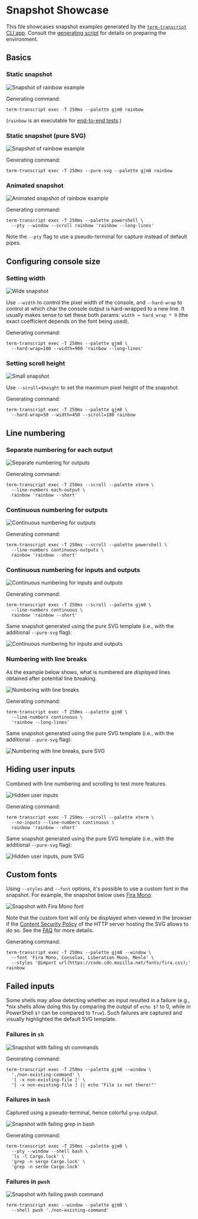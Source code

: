 # Snapshot Showcase

This file showcases snapshot examples generated by the [`term-transcript` CLI app](../cli).
Consult the [generating script](generate-snapshots.sh) for details on preparing the environment.

## Basics

### Static snapshot

![Snapshot of rainbow example](rainbow.svg)

Generating command:

```shell
term-transcript exec -T 250ms --palette gjm8 rainbow
```

(`rainbow` is an executable for [end-to-end tests](../e2e-tests/rainbow).)

### Static snapshot (pure SVG)

![Snapshot of rainbow example](rainbow-pure.svg)

Generating command:

```shell
term-transcript exec -T 250ms --pure-svg --palette gjm8 rainbow
```

### Animated snapshot

![Animated snapshot of rainbow example](animated.svg)

Generating command:

```shell
term-transcript exec -T 250ms --palette powershell \
  --pty --window --scroll rainbow 'rainbow --long-lines'
```

Note the `--pty` flag to use a pseudo-terminal for capture instead of default pipes.

## Configuring console size

### Setting width

![Wide snapshot](rainbow-wide.svg)

Use `--width` to control the pixel width of the console, and `--hard-wrap` to control
at which char the console output is hard-wrapped to a new line. It usually makes sense
to set these both params: `width ≈ hard_wrap * 9` (the exact coefficient depends on
the font being used).

Generating command:

```shell
term-transcript exec -T 250ms --palette gjm8 \
  --hard-wrap=100 --width=900 'rainbow --long-lines'
```

### Setting scroll height

![Small snapshot](rainbow-small.svg)

Use `--scroll=$height` to set the maximum pixel height of the snapshot.

Generating command:

```shell
term-transcript exec -T 250ms --palette gjm8 \
  --hard-wrap=50 --width=450 --scroll=180 rainbow
```

## Line numbering

### Separate numbering for each output

![Separate numbering for outputs](numbers-each-output.svg)

Generating command:

```shell
term-transcript exec -T 250ms --scroll --palette xterm \
  --line-numbers each-output \
  rainbow 'rainbow --short'
```

### Continuous numbering for outputs

![Continuous numbering for outputs](numbers-continuous-outputs.svg)

Generating command:

```shell
term-transcript exec -T 250ms --scroll --palette powershell \
  --line-numbers continuous-outputs \
  rainbow 'rainbow --short'
```

### Continuous numbering for inputs and outputs

![Continuous numbering for inputs and outputs](numbers-continuous.svg)

Generating command:

```shell
term-transcript exec -T 250ms --scroll --palette gjm8 \
  --line-numbers continuous \
  rainbow 'rainbow --short'
```

Same snapshot generated using the pure SVG template (i.e., with the additional
`--pure-svg` flag):

![Continuous numbering for inputs and outputs](numbers-continuous-pure.svg)

### Numbering with line breaks

As the example below shows, what is numbered are *displayed* lines
obtained after potential line breaking.

![Numbering with line breaks](numbers-long.svg)

Generating command:

```shell
term-transcript exec -T 250ms --palette gjm8 \
  --line-numbers continuous \
  'rainbow --long-lines'
```

Same snapshot generated using the pure SVG template (i.e., with the additional
`--pure-svg` flag):

![Numbering with line breaks, pure SVG](numbers-long-pure.svg)

## Hiding user inputs

Combined with line numbering and scrolling to test more features.

![Hidden user inputs](no-inputs-numbers.svg)

Generating command:

```shell
term-transcript exec -T 250ms --scroll --palette xterm \
  --no-inputs --line-numbers continuous \
  rainbow 'rainbow --short'
```

Same snapshot generated using the pure SVG template (i.e., with the additional
`--pure-svg` flag):

![Hidden user inputs, pure SVG](no-inputs-numbers-pure.svg)

## Custom fonts

Using `--styles` and `--font` options, it's possible to use a custom font in the snapshot.
For example, the snapshot below uses [Fira Mono](https://github.com/mozilla/Fira):

![Snapshot with Fira Mono font](fira.svg)

Note that the custom font will only be displayed when viewed in the browser
if the [Content Security Policy][CSP] of the HTTP server hosting the SVG allows to do so.
See the [FAQ](../FAQ.md#transcripts--content-security-policy) for more details.

Generating command:

```shell
term-transcript exec -T 250ms --palette gjm8 --window \
  --font 'Fira Mono, Consolas, Liberation Mono, Menlo' \
  --styles '@import url(https://code.cdn.mozilla.net/fonts/fira.css);' rainbow
```

[CSP]: https://developer.mozilla.org/en-US/docs/Web/HTTP/CSP

## Failed inputs

Some shells may allow detecting whether an input resulted in a failure
(e.g., *nix shells allow doing this by comparing the output of `echo $?` to 0,
while in PowerShell `$?` can be compared to `True`). Such failures are captured
and visually highlighted the default SVG template.

### Failures in `sh`

![Snapshot with failing `sh` commands](failure-sh.svg)

Generating command:

```shell
term-transcript exec -T 250ms --palette gjm8 --window \
  './non-existing-command' \
  '[ -x non-existing-file ]' \
  '[ -x non-existing-file ] || echo "File is not there!"'
```

### Failures in `bash`

Captured using a pseudo-terminal, hence colorful `grep` output.

![Snapshot with failing `grep` in `bash`](failure-bash-pty.svg)

Generating command:

```shell
term-transcript exec -T 250ms --palette gjm8 \
  --pty --window --shell bash \
  'ls -l Cargo.lock' \
  'grep -n serge Cargo.lock' \
  'grep -n serde Cargo.lock'
```

### Failures in `pwsh`

![Snapshot with failing `pwsh` command](failure-pwsh.svg)

```shell
term-transcript exec --window --palette gjm8 \
  --shell pwsh './non-existing-command'
```
